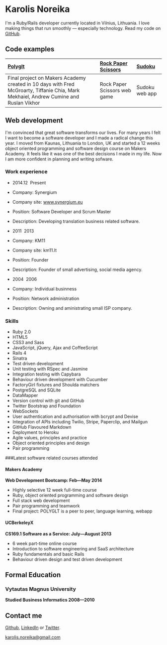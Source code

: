 Karolis Noreika
=========

I'm a Ruby/Rails developer currently located in Vilnius, Lithuania.
I love making things that run smoothly &mdash; especially technology.
Read my code on [GitHub].

Code examples
-------------

| [Polyglt]  | [Rock Paper Scissors] | [Sudoku] |
|:-------- |:----------- |:----------- |
| Final project on Makers Academy created in 10 days with Fred McGroarty, Tiffanie Chia, Mark Mekhaiel, Andrew Cumine and Ruslan Vikhor | Rock Paper Scissors web game | Sudoku web app |


Web development
---------------

I'm convinced that great software transforms our lives. 
For many years I felt I want to become a software
developer and I made a radical change this year. 
I moved from Kaunas, Lithuania to London, UK and
started a 12 weeks object oriented programming and 
software design course on Makers Academy. 
It feels like it was one of the best decisions
I made in my life.
Now I am more confident in planning and writing sofware.


### Work experience
  - 2014.12 ­ Present
  - Company: Synergium
  - Company site: www.synergium.eu
  - Position: Software Developer and Scrum Master
  - Description: Developing translation business related software.
  
  - 2011 ­ 2013
  - Company: KM11
  - Company site: km11.lt
  - Position: Founder
  - Description: Founder of small advertising, social media agency.
  
  - 2004 ­ 2006
  - Company: Individual businness
  - Position: Network administration
  - Description: Owning and aministrating small ISP company.


### Skills

  - Ruby 2.0
  - HTML5
  - CSS3 and Sass
  - JavaScript, jQuery, Ajax and CoffeeScript
  - Rails 4
  - Sinatra
  - Test­ driven development
  - Unit testing with RSpec and Jasmine
  - Integration testing with Capybara
  - Behaviour driven development with Cucumber
  - FactoryGirl fixtures and Shoulda matchers
  - PostgreSQL and SQLite
  - DataMapper
  - Version control with git and GitHub
  - Twitter Bootstrap and Foundation
  - WebSockets
  - User authentication and authorisation with bcrypt and Devise
  - Integration of APIs including Twilio, Stripe, Paperclip, and Mailgun
  - GitHub Flavoured Markdown
  - Deployment to Heroku
  - Agile values, principles and practice
  - Object­ oriented principles and design
  - Pair programming
  

###Latest software related courses attended


#### Makers Academy
**Web Development Bootcamp: Feb&mdash;May 2014**

  - Highly selective 12 week full-time course
  - Ruby, object oriented programming and software design
  - Full stack web development
  - Pair programming and teamwork
  - Final project: POLYGLT is a peer to peer, language learning, webapp

#### UCBerkeleyX
**CS169.1 Software as a Service: July&mdash;August 2013**

  - 6 week part-time online course
  - Introduction to software engineering and SaaS architecture
  - Ruby fundamentals and basic Rails
  - Behaviour driven design and test driven development


Formal Education
----------------


### Vytautas Magnus University
**Studied Business Informatics 2008&mdash;2010**


Contact me
----------
[Github], [LinkedIn] or [Twitter].

[karolis.noreika@gmail.com]

    
  [karolis.noreika@gmail.com]: mailto:karolis.noreika@gmail.com
  [GitHub]: https://github.com/KanoTheDev
  [LinkedIn]: http://linkedin.com/in/karolis.noreika
  [Twitter]: http://twitter.com/noreika
  
  [Polyglt]: https://github.com/fredmcgroarty/SocialLanguageLearning
  [Sudoku]: https://github.com/KanoTheDev/sudoku-web
  [Rock Paper Scissors]: https://github.com/KanoTheDev/rock-paper-scissors/
